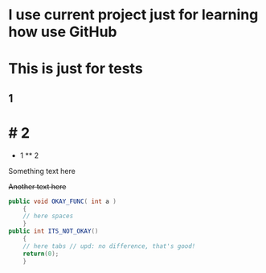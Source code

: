 # I use current project just for learning how use GitHub

# This is just for tests

## 1
# # 2
* 1
** 2

Something text here

~~Another text here~~

```java
public void OKAY_FUNC( int a )
    {
    // here spaces
    }
public int ITS_NOT_OKAY()
	{
	// here tabs // upd: no difference, that's good!
	return(0);
	}
```